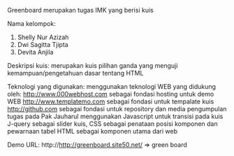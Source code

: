 Greenboard merupakan tugas IMK yang berisi kuis

Nama kelompok: 

1. Shelly Nur Azizah 
2. Dwi Sagitta Tjipta 
3. Devita Anjila

Deskripsi kuis: merupakan kuis pilihan ganda yang menguji kemampuan/pengetahuan dasar tentang HTML

Teknologi yang digunakan: menggunakan teknologi WEB yang didukung oleh: http://www.000webhost.com 
sebagai fondasi hosting untuk demo WEB http://www.templatemo.com 
sebagai fondasi untuk tempalate kuis http://github.com
sebagai fondasi untuk repository dan media pengumpulan tugas pada Pak Jauharul menggunakan Javascript untuk transisi pada kuis 
J-query sebagai slider kuis, CSS sebagai penataan posisi komponen dan pewarnaan tabel 
HTML sebagai komponen utama dari web

Demo URL: http://http://greenboard.site50.net/ => green board
